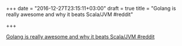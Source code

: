 +++
date = "2016-12-27T23:15:11+03:00"
draft = true
title = "Golang is really awesome and why it beats Scala/JVM  #reddit"

+++

<p><a href="https://t.co/EaR3e5LEbS">Golang is really awesome and why it beats Scala/JVM  #reddit</a></p>
